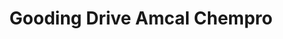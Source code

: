 ---
title: "Gooding Drive Amcal Chempro"
url: /merrimac/gooding-drive-amcal-chempro/
shop: Drogerie
---